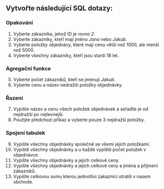 ## Vytvořte následující SQL dotazy:

### Opakování
1. Vyberte zákazníka, jehož ID je rovno *2*.
2. Vyberte zákazníky, kteří mají jméno *Jana* nebo *Jakub*.
3. Vyberte položky objednávy, které mají cenu větší než 1000, ale menší než 5000.
4. Vyberte všechny zákazníky, kteří jsou starší 18 let.


### Agregační funkce
5. Vyberte počet zákazníků, kteří se jmenují *Jakub*.
6. Vyberte cenu a název nedražší položky objednávky.

### Řazení
7. Vypište název a cenu všech položek objednávek a seřaďte je od nejdražší po nejlevnejší.
8. Použijte předchozí příkaz a vyberte pouze 3 nejdražší položky.

### Spojení tabulek
9. Vypište všechny objednávky společně se všemi jejich položkami.
10. Vypiště všechny objednávky a u každé vypiště počet položek v objednávce.
11. Vypište všechny objednávky a jejich celkové ceny.
12. Vypište všechny objednávky a jejich celkové ceny a jména a příjmení zákazníků.
13. Vypište celkovou sumu kterou jednotlivi zakaznici utratili v nasem obchode.
